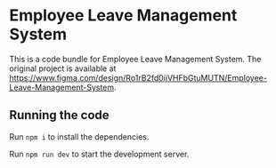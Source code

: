 
  # Employee Leave Management System

  This is a code bundle for Employee Leave Management System. The original project is available at https://www.figma.com/design/Ro1rB2fd0ijVHFbGtuMUTN/Employee-Leave-Management-System.

  ## Running the code

  Run `npm i` to install the dependencies.

  Run `npm run dev` to start the development server.
  